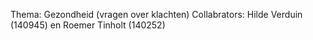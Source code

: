 Thema: Gezondheid (vragen over klachten)
Collabrators: Hilde Verduin (140945) en Roemer Tinholt (140252)
